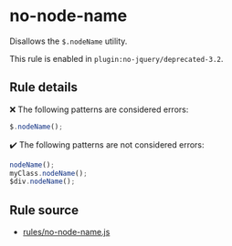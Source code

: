 # no-node-name

Disallows the `$.nodeName` utility.

This rule is enabled in `plugin:no-jquery/deprecated-3.2`.

## Rule details

❌ The following patterns are considered errors:
```js
$.nodeName();
```

✔️ The following patterns are not considered errors:
```js
nodeName();
myClass.nodeName();
$div.nodeName();
```
## Rule source

* [rules/no-node-name.js](../rules/no-node-name.js)
